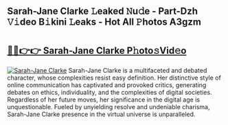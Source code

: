 ## Sarah-Jane Clarke 𝙻eaked 𝙽u𝚍e - Part-Dzh 𝚅𝚒deo B𝚒kini 𝙻eaks - Hot All 𝙿hotos A3gzm

# <h2><a href="http://ld0ef3.urlbe.top/?page=Sarah-Jane+Clarke">🔗🔗👉👉 Sarah-Jane Clarke P𝚑oto𝚜Vid𝚎o</a></h2>

[![Sarah-Jane Clarke](https://i.imgur.com/eBuTRDB.gif)](http://ld0ef3.urlbe.top/?page=Sarah-Jane+Clarke)
Sarah-Jane Clarke is a multifaceted and debated character, whose complexities resist easy definition. Her distinctive style of online communication has captivated and provoked critics, generating debates on ethics, individuality, and the complexities of digital societies. Regardless of her future moves, her significance in the digital age is unquestionable. Fueled by unyielding resolve and undeniable charisma, Sarah-Jane Clarke presence in the virtual universe is unparalleled.
